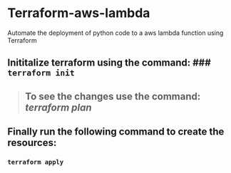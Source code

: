 # Terraform-aws-lambda
Automate the deployment of python code to a aws lambda function using Terraform


## Inititalize terraform using the command: ### `terraform init`


> ## To see the changes use the command: ***terraform plan***


## Finally run the following command to create the resources:
### `terraform apply`
